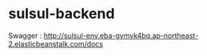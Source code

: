 # sulsul-backend

Swagger : http://sulsul-env.eba-gvmvk4bq.ap-northeast-2.elasticbeanstalk.com/docs

